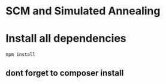 # SCM and Simulated Annealing


# Install all dependencies
`npm install`
## dont forget to composer install
